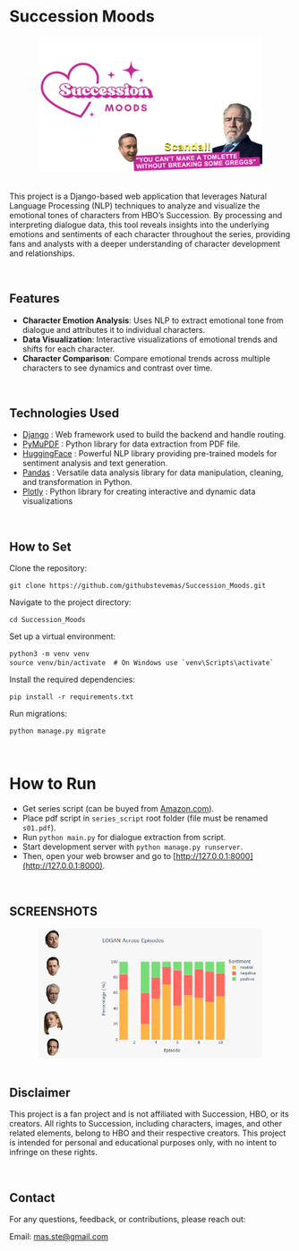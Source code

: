 # Succession Moods

<div align="center">
  <img src="https://github.com/githubstevemas/Succession_Moods/blob/main/succession_insights/succession_insights/static/images/hero.png" alt="Succession moods hero banner" width="400">
</div>

<br>

This project is a Django-based web application that leverages Natural Language Processing (NLP) techniques to analyze and visualize the emotional tones of characters from HBO’s Succession. By processing and interpreting dialogue data, this tool reveals insights into the underlying emotions and sentiments of each character throughout the series, providing fans and analysts with a deeper understanding of character development and relationships.

<br>

## Features

- **Character Emotion Analysis**: Uses NLP to extract emotional tone from dialogue and attributes it to individual characters.
- **Data Visualization**: Interactive visualizations of emotional trends and shifts for each character.
- **Character Comparison**: Compare emotional trends across multiple characters to see dynamics and contrast over time.

<br>

## Technologies Used

- [Django](https://www.djangoproject.com/) : Web framework used to build the backend and handle routing.
- [PyMuPDF](https://pymupdf.readthedocs.io/en/latest/) : Python library for data extraction from PDF file.
- [HuggingFace](https://huggingface.co/) : Powerful NLP library providing pre-trained models for sentiment analysis and text generation.
- [Pandas](https://pandas.pydata.org/) : Versatile data analysis library for data manipulation, cleaning, and transformation in Python.
- [Plotly](https://github.com/plotly/plotly.py) : Python library for creating interactive and dynamic data visualizations

<br>

## How to Set

Clone the repository:
```
git clone https://github.com/githubstevemas/Succession_Moods.git
```

Navigate to the project directory:
```
cd Succession_Moods
```

Set up a virtual environment:

```
python3 -m venv venv
source venv/bin/activate  # On Windows use `venv\Scripts\activate`
```

Install the required dependencies:

```
pip install -r requirements.txt
```

Run migrations:
```
python manage.py migrate
```

<br>

# How to Run

- Get series script (can be buyed from [Amazon.com](https://www.amazon.com)).
- Place pdf script in ``series_script`` root folder (file must be renamed ``s01.pdf``).
- Run ``python main.py`` for dialogue extraction from script.
- Start development server with ``python manage.py runserver``.
- Then, open your web browser and go to [http://127.0.0.1:8000](http://127.0.0.1:8000).

<br>

## SCREENSHOTS

<div align="center">
  <img src="https://github.com/githubstevemas/Succession_Moods/blob/main/succession_insights/static/images/screens/screenshot_01.png" alt="Succession moods hero banner" width="400">
</div>

<br>

## Disclaimer

This project is a fan project and is not affiliated with Succession, HBO, or its creators. All rights to Succession, including characters, images, and other related elements, belong to HBO and their respective creators. This project is intended for personal and educational purposes only, with no intent to infringe on these rights.

<br>

## Contact
For any questions, feedback, or contributions, please reach out:

Email: mas.ste@gmail.com
